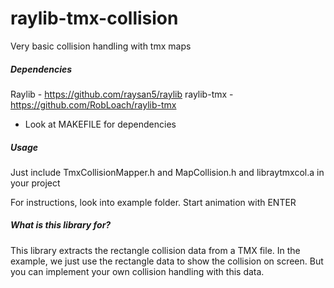 # raylib-tmx-collision
Very basic collision handling with tmx maps

##### Dependencies
Raylib - https://github.com/raysan5/raylib
raylib-tmx - https://github.com/RobLoach/raylib-tmx
- Look at MAKEFILE for dependencies

##### Usage
Just include TmxCollisionMapper.h and MapCollision.h  and libraytmxcol.a in your project

For instructions, look into example folder. Start animation with ENTER

##### What is this library for?

This library extracts the rectangle collision data from a TMX file.
In the example, we just use the rectangle data to  show the collision on screen.
But you can implement your own collision handling with this data.

